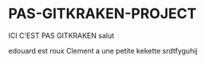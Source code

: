 # PAS-GITKRAKEN-PROJECT
ICI C'EST PAS GITKRAKEN
salut

edouard est roux
Clement a une petite kekette
 srdtfyguhij